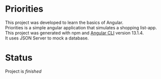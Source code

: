 # Priorities

This project was developed to learn the basics of Angular.
<br/>
Priorities is a simple angular application that simulates a shopping list-app.
<br/>
This project was generated with npm and [Angular CLI](https://github.com/angular/angular-cli) version 13.1.4.
<br/>
It uses JSON Server to mock a database.

# Status
Project is *finished*

